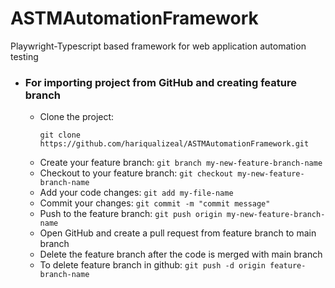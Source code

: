 # ASTMAutomationFramework
Playwright-Typescript based framework for web application automation testing
- ### For importing project from GitHub and creating feature branch
  - Clone the project:
    ````
    git clone https://github.com/hariqualizeal/ASTMAutomationFramework.git
    ````
  - Create your feature branch: `git branch my-new-feature-branch-name`
  - Checkout to your feature branch: `git checkout my-new-feature-branch-name`
  - Add your code changes: `git add my-file-name`
  - Commit your changes: `git commit -m "commit message"`
  - Push to the feature branch: `git push origin my-new-feature-branch-name`
  - Open GitHub and create a pull request from feature branch to main branch
  - Delete the feature branch after the code is merged with main branch
  - To delete feature branch in github: `git push -d origin feature-branch-name`
